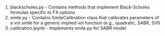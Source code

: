 1. blackscholes.py - Contains methods that implement Black-Scholes formulas specific to FX options
2. smile.py - Contains SmileCalibration class that calibrates parameters of a vol smile for a generic implied vol function (e.g., quadratic, SABR, SVI)
3. calibration.ipynb - Implements smile.py for SABR model
